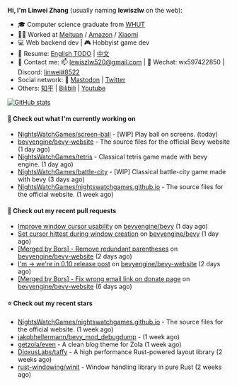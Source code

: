 **Hi, I'm Linwei Zhang** (usually naming **lewiszlw** on the web):
- 🎓 Computer science graduate from [WHUT](https://en.wikipedia.org/wiki/Wuhan_University_of_Technology)
- 👨‍💻 Worked at [Meituan](https://about.meituan.com/home) / [Amazon](https://www.amazon.com/) / [Xiaomi](https://www.mi.com/)
- 💻 Web backend dev | 🎮 Hobbyist game dev
- 📄 Resume: [English TODO](https://github.com/lewiszlw/lewiszlw/blob/main/Resume_EN.md) | [中文](https://github.com/lewiszlw/lewiszlw/blob/main/Resume_CN.md)
- 📱 Contact me: 📫 [lewiszlw520@gmail.com](mailto:lewiszlw520@gmail.com) | 💬 Wechat: wx597422850 | Discord: [linwei#8522](http://discordapp.com/users/891664307035713576)
- Social network: 🦣 [Mastodon](https://mastodon.world/@lewiszlw) | [Twitter](https://twitter.com/lewiszlw)
- Others: [知乎](https://www.zhihu.com/people/tian-qian-zhu-wu-ya) | [Bilibili](https://space.bilibili.com/43876861) | [Youtube](https://www.youtube.com/channel/UCnvri1tqAjxsp9nGQ63zUNw)

[![GitHub stats](https://github-readme-stats.vercel.app/api?username=lewiszlw&count_private=true&show_icons=true&theme=solarized-dark&include_all_commits=true)](https://github.com/anuraghazra/github-readme-stats)

#### 👷 Check out what I'm currently working on

- [NightsWatchGames/screen-ball](https://github.com/NightsWatchGames/screen-ball) - [WIP] Play ball on screens. (today)
- [bevyengine/bevy-website](https://github.com/bevyengine/bevy-website) - The source files for the official Bevy website (1 day ago)
- [NightsWatchGames/tetris](https://github.com/NightsWatchGames/tetris) - Classical tetris game made with bevy engine. (1 day ago)
- [NightsWatchGames/battle-city](https://github.com/NightsWatchGames/battle-city) - [WIP] Classical battle-city game made with bevy (3 days ago)
- [NightsWatchGames/nightswatchgames.github.io](https://github.com/NightsWatchGames/nightswatchgames.github.io) - The source files for the official website. (1 week ago)

#### 🔨 Check out my recent pull requests

- [Improve window cursor usability](https://github.com/bevyengine/bevy/pull/7968) on [bevyengine/bevy](https://github.com/bevyengine/bevy) (1 day ago)
- [Set cursor hittest during window creation](https://github.com/bevyengine/bevy/pull/7966) on [bevyengine/bevy](https://github.com/bevyengine/bevy) (1 day ago)
- [[Merged by Bors] - Remove redundant parentheses](https://github.com/bevyengine/bevy-website/pull/594) on [bevyengine/bevy-website](https://github.com/bevyengine/bevy-website) (2 days ago)
- [I&#39;m -&gt; we&#39;re in 0.10 release post](https://github.com/bevyengine/bevy-website/pull/592) on [bevyengine/bevy-website](https://github.com/bevyengine/bevy-website) (2 days ago)
- [[Merged by Bors] - Fix wrong email link on donate page](https://github.com/bevyengine/bevy-website/pull/557) on [bevyengine/bevy-website](https://github.com/bevyengine/bevy-website) (6 days ago)

#### ⭐ Check out my recent stars

- [NightsWatchGames/nightswatchgames.github.io](https://github.com/NightsWatchGames/nightswatchgames.github.io) - The source files for the official website. (1 week ago)
- [jakobhellermann/bevy_mod_debugdump](https://github.com/jakobhellermann/bevy_mod_debugdump) -  (1 week ago)
- [getzola/even](https://github.com/getzola/even) - A clean blog theme for Zola (1 week ago)
- [DioxusLabs/taffy](https://github.com/DioxusLabs/taffy) - A high performance Rust-powered layout library (2 weeks ago)
- [rust-windowing/winit](https://github.com/rust-windowing/winit) - Window handling library in pure Rust (2 weeks ago)
